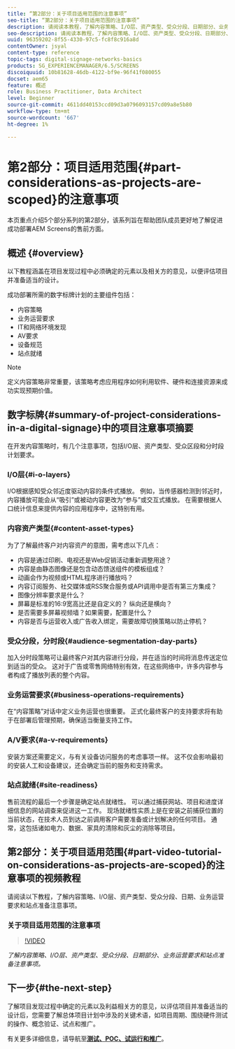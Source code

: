 ```yaml
---
title: “第2部分：关于项目适用范围的注意事项”
seo-title: “第2部分：关于项目适用范围的注意事项”
description: 请阅读本教程，了解内容策略、I/O层、资产类型、受众分段、日期部分、业务运营要求以及站点准备注意事项。
seo-description: 请阅读本教程，了解内容策略、I/O层、资产类型、受众分段、日期部分、业务运营要求以及站点准备注意事项。
uuid: 96359202-8f55-4330-97c5-fc8f8c916a8d
contentOwner: jsyal
content-type: reference
topic-tags: digital-signage-networks-basics
products: SG_EXPERIENCEMANAGER/6.5/SCREENS
discoiquuid: 10b81628-46db-4122-bf9e-96f41f080055
docset: aem65
feature: 概述
role: Business Practitioner, Data Architect
level: Beginner
source-git-commit: 4611dd40153ccd09d3a0796093157cd09a8e5b80
workflow-type: tm+mt
source-wordcount: '667'
ht-degree: 1%

---
```



# 第2部分：项目适用范围{#part-considerations-as-projects-are-scoped}的注意事项

本页重点介绍5个部分系列的第2部分，该系列旨在帮助团队成员更好地了解促进成功部署AEM Screens的售前方面。

## 概述 {#overview}

以下教程涵盖在项目发现过程中必须确定的元素以及相关方的意见，以便评估项目并准备适当的设计。

成功部署所需的数字标牌计划的主要组件包括：

* 内容策略
* 业务运营要求
* IT和网络环境发现
* AV要求
* 设备规范
* 站点就绪

>[!NOTE]
>
>定义内容策略非常重要，该策略考虑应用程序如何利用软件、硬件和连接资源来成功实现预期价值。

## 数字标牌{#summary-of-project-considerations-in-a-digital-signage}中的项目注意事项摘要

在开发内容策略时，有几个注意事项，包括I/O层、资产类型、受众区段和分时段计划要求。

### I/O层{#i-o-layers}

I/O根据感知受众邻近度驱动内容的条件式播放。 例如，当传感器检测到邻近时，内容播放可能会从“吸引”或被动内容更改为“参与”或交互式播放。 在需要根据人口统计信息来提供内容的应用程序中，这特别有用。

### 内容资产类型{#content-asset-types}

为了了解最终客户对内容资产的意图，需考虑以下几点：

* 内容是通过印刷、电视还是Web促销活动重新调整用途？
* 内容是由静态图像还是包含动态馈送组件的模板组成？
* 动画会作为视频或HTML程序进行播放吗？
* 内容订阅服务、社交媒体或RSS聚合服务或API调用中是否有第三方集成？
* 图像分辨率要求是什么？
* 屏幕是标准的16:9宽高比还是自定义的？ 纵向还是横向？
* 是否需要多屏幕视频墙？如果需要，配置是什么？
* 内容是否与运营收入或广告收入绑定，需要故障切换策略以防止停机？

### 受众分段，分时段{#audience-segmentation-day-parts}

加入分时段策略可让最终客户对其内容进行分段，并在适当的时间将消息传送定位到适当的受众。 这对于广告或零售网络特别有效，在这些网络中，许多内容参与者构成了播放列表的整个内容。

### 业务运营要求{#business-operations-requirements}

在“内容策略”对话中定义业务运营也很重要。 正式化最终客户的支持要求将有助于在部署后管理预期，确保适当衡量支持工作。

### A/V要求{#a-v-requirements}

安装方案还需要定义，与有关设备访问服务的考虑事项一样。 这不仅会影响最初的安装人工和设备建议，还会确定当前的服务和支持需求。

### 站点就绪{#site-readiness}

售前流程的最后一个步骤是确定站点就绪性。 可以通过捕获网站、项目和进度详细信息的网站调查来促进这一工作。 现场就绪性实质上是在安装之前捕获位置的当前状态，在技术人员到达之前调用客户需要准备或计划解决的任何项目。 通常，这包括诸如电力、数据、家具的清除和灰尘的消除等项目。

## 第2部分：关于项目适用范围{#part-video-tutorial-on-considerations-as-projects-are-scoped}的注意事项的视频教程

请阅读以下教程，了解内容策略、I/O层、资产类型、受众分段、日期、业务运营要求和站点准备注意事项。

### 关于项目适用范围的注意事项

>[!VIDEO](https://video.tv.adobe.com/v/28380)

*了解内容策略、I/O层、资产类型、受众分段、日期部分、业务运营要求和站点准备注意事项。*

## 下一步{#the-next-step}

了解项目发现过程中确定的元素以及利益相关方的意见，以评估项目并准备适当的设计后，您需要了解总体项目计划中涉及的关键术语，如项目周期、围绕硬件测试的操作、概念验证、试点和推广。

有关更多详细信息，请导航至&#x200B;**[测试、POC、试运行和推广](testing-pocs-pilots-rollouts.md)**。
